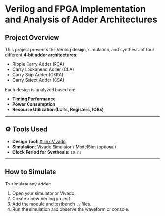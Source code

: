 # Verilog  and FPGA Implementation and Analysis of Adder Architectures

## Project Overview

This project presents the Verilog design, simulation, and synthesis of four different **4-bit adder architectures**:

-  Ripple Carry Adder (RCA)
-  Carry Lookahead Adder (CLA)
-  Carry Skip Adder (CSKA)
-  Carry Select Adder (CSA)

Each design is analyzed based on:
-  **Timing Performance**
-  **Power Consumption**
-  **Resource Utilization (LUTs, Registers, IOBs)**

---

## ⚙️ Tools Used

- **Design Tool**: [Xilinx Vivado](https://www.xilinx.com/products/design-tools/vivado.html)
- **Simulation**: Vivado Simulator / ModelSim (optional)
- **Clock Period for Synthesis**: `10 ns`

---

## How to Simulate

To simulate any adder:

1. Open your simulator or Vivado.
2. Create a new Verilog project.
3. Add the module and testbench `.v` files.
4. Run the simulation and observe the waveform or console.



